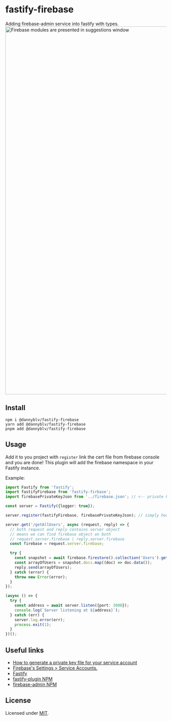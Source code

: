 # fastify-firebase

Adding firebase-admin service into fastify with types.
<img width="1144" alt="Firebase modules are presented in suggestions window" src="https://user-images.githubusercontent.com/6795014/192258871-36a637dc-5f82-431d-9c75-bc5a5fe57950.png">

## Install
```
npm i @dannyblv/fastify-firebase
yarn add @dannyblv/fastify-firebase
pnpm add @dannyblv/fastify-firebase
```

## Usage
Add it to you project with `register` link the cert file from firebase console and you are done!
This plugin will add the firebase namespace in your Fastify instance.

Example:
```ts
import Fastify from 'fastify';
import fastifyFirebase from 'fastify-firbase';
import firebasePrivateKeyJson from '../firebase.json'; // <-- private key file can be downloaded from firebase console (aka cert file).

const server = Fastify({logger: true});

server.register(fastifyFirebase, firebasePrivateKeyJson); // simply hook the plugin with the cert file.

server.get('/getAllUsers', async (request, reply) => {
  // both request and reply contains server object
  // means we can find firebase object on both
  // request.server.firebase | reply.server.firebase
  const firebase = request.server.firebase;

  try {
    const snapshot = await firebase.firestore().collection('Users').get();
    const arrayOfUsers = snapshot.docs.map((doc) => doc.data());
    reply.send(arrayOfUsers);
  } catch (error) {
    throw new Error(error);
  }
});

(async () => {
  try {
    const address = await server.listen({port: 3000});
    console.log(`Server listening at ${address}`);
  } catch (err) {
    server.log.error(err);
    process.exit(1);
  }
})();

```

## Useful links
- [How to generate a private key file for your service account](https://firebase.google.com/docs/admin/setup#node.js)
- [Firebase's Settings > Service Accounts.](https://console.firebase.google.com/project/_/settings/serviceaccounts/adminsdk)
- [Fastify](https://www.fastify.io/)
- [fastify-plugin NPM](https://www.npmjs.com/package/fastify-plugin)
- [firebase-admin NPM](https://www.npmjs.com/package/firebase-admin)

## License
Licensed under [MIT](./LICENSE).

